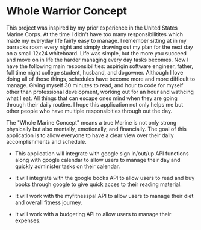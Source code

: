 # Whole Warrior Concept

This project was inspired by my prior experience in the United States Marine Corps. At the time I didn't have too many responsibilitites which made my everyday life fairly easy to manage. I remember sitting at in my barracks room every night and simply drawing out my plan for the next day on a small 12x24 whiteboard. Life was simple, but the more you succeed and move on in life the harder managing every day tasks becomes. Now I have the following main responsibilities: aspirigin software engineer, father, full time night college student, husband, and dogowner. Although I love doing all of those things, schedules have become more and more difficult to manage. Giving myself 30 minutes to read, and hour to code for myself other than professional development, working out for an hour and wathcing what I eat. All things that can escape ones mind when they are going through their daily routine. I hope this application not only helps me but other people who have multiple responsibities through out the day.

The "Whole Marine Concept" means a true Marine is not only strong physically but also mentally, emotionally, and financially. The goal of this application is to allow everyone to have a clear view over their daily accomplishments and schedule.

- This application will integrate with google sign in/out/up API functions along with google calendar to allow users to manage their day and quickly administer tasks on their calendar. 

- It will integrate with the google books API to allow users to read and buy books through google to give quick acces to their reading material.

- It will work with the myfitnesspal API to allow users to manage their diet and overall fitness journey.

- It will work with a budgeting API to allow users to manage their expenses.